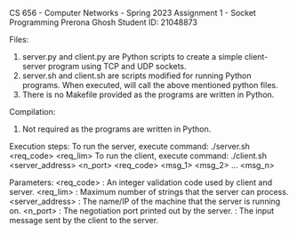 CS 656 - Computer Networks - Spring 2023
Assignment 1 - Socket Programming
Prerona Ghosh 
Student ID: 21048873


Files:
1. server.py and client.py are Python scripts to create a simple client-server program using TCP and UDP sockets.
2. server.sh and client.sh are scripts modified for running Python programs. When executed, will call the above mentioned python files.
3. There is no Makefile provided as the programs are written in Python.


Compilation:
1. Not required as the programs are written in Python.


Execution steps:
To run the server, execute command: ./server.sh <req_code> <req_lim>
To run the client, execute command: ./client.sh <server_address> <n_port> <req_code> <msg_1> <msg_2> ... <msg_n>


Parameters:
<req_code>          : An integer validation code used by client and server.
<req_lim>           : Maximum number of strings that the server can process.
<server_address>	: The name/IP of the machine that the server is running on.
<n_port> 	  		: The negotiation port printed out by the server.
<msg> 		  	    : The input message sent by the client to the server.





